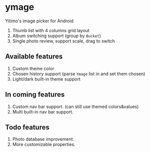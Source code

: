# ymage

Yitimo's image picker for Android

1. Thumb list with 4 columns grid layout
2. Album switching support (group by ``Bucket``)
3. Single photo review, support scale, drag to switch

## Available features

1. Custom theme color
2. Chosen history support (parse ``Ymage`` list in and set them chosen)
3. Light/dark built-in theme support

## In coming features

1. Custom nav bar support. (can still use themed colors&values)
2. Multi built-in nav bar support.

## Todo features

1. Photo database improvement.
2. More customizable properties.
